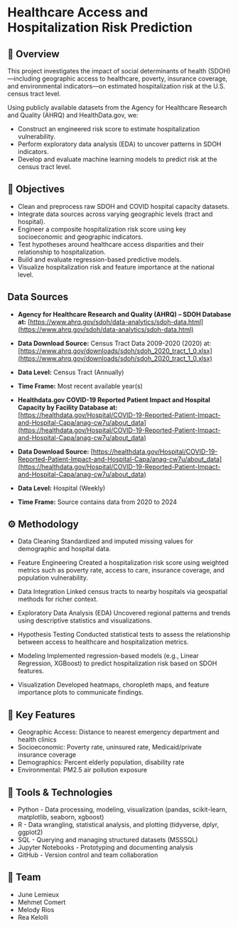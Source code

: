 # Healthcare Access and Hospitalization Risk Prediction

## 📌 Overview

This project investigates the impact of social determinants of health (SDOH)—including geographic access to healthcare, poverty, insurance coverage, and environmental indicators—on estimated hospitalization risk at the U.S. census tract level.

Using publicly available datasets from the Agency for Healthcare Research and Quality (AHRQ) and HealthData.gov, we:

* Construct an engineered risk score to estimate hospitalization vulnerability.
* Perform exploratory data analysis (EDA) to uncover patterns in SDOH indicators.
* Develop and evaluate machine learning models to predict risk at the census tract level.


## 🎯 Objectives

* Clean and preprocess raw SDOH and COVID hospital capacity datasets.
* Integrate data sources across varying geographic levels (tract and hospital).
* Engineer a composite hospitalization risk score using key socioeconomic and geographic indicators.
* Test hypotheses around healthcare access disparities and their relationship to hospitalization.
* Build and evaluate regression-based predictive models.
* Visualize hospitalization risk and feature importance at the national level.

## Data Sources

* **Agency for Healthcare Research and Quality (AHRQ) – SDOH Database at:** [https://www.ahrq.gov/sdoh/data-analytics/sdoh-data.html](https://www.ahrq.gov/sdoh/data-analytics/sdoh-data.html)
* **Data Download Source:** Census Tract Data 2009-2020 (2020) at: [https://www.ahrq.gov/downloads/sdoh/sdoh_2020_tract_1_0.xlsx](https://www.ahrq.gov/downloads/sdoh/sdoh_2020_tract_1_0.xlsx)
* **Data Level:** Census Tract (Annually)
* **Time Frame:** Most recent available year(s)

* **Healthdata.gov COVID-19 Reported Patient Impact and Hospital Capacity by Facility Database at:** [https://healthdata.gov/Hospital/COVID-19-Reported-Patient-Impact-and-Hospital-Capa/anag-cw7u/about_data](https://healthdata.gov/Hospital/COVID-19-Reported-Patient-Impact-and-Hospital-Capa/anag-cw7u/about_data)
*  **Data Download Source:** [https://healthdata.gov/Hospital/COVID-19-Reported-Patient-Impact-and-Hospital-Capa/anag-cw7u/about_data](https://healthdata.gov/Hospital/COVID-19-Reported-Patient-Impact-and-Hospital-Capa/anag-cw7u/about_data)
*  **Data Level:** Hospital (Weekly)
*  **Time Frame:** Source contains data from 2020 to 2024

## ⚙️ Methodology

* Data Cleaning
Standardized and imputed missing values for demographic and hospital data.

* Feature Engineering
Created a hospitalization risk score using weighted metrics such as poverty rate, access to care, insurance coverage, and population vulnerability.

* Data Integration
Linked census tracts to nearby hospitals via geospatial methods for richer context.

* Exploratory Data Analysis (EDA)
Uncovered regional patterns and trends using descriptive statistics and visualizations.

* Hypothesis Testing
Conducted statistical tests to assess the relationship between access to healthcare and hospitalization metrics.

* Modeling
Implemented regression-based models (e.g., Linear Regression, XGBoost) to predict hospitalization risk based on SDOH features.

* Visualization
Developed heatmaps, choropleth maps, and feature importance plots to communicate findings.

## 🔑 Key Features

* Geographic Access: Distance to nearest emergency department and health clinics
* Socioeconomic: Poverty rate, uninsured rate, Medicaid/private insurance coverage
* Demographics: Percent elderly population, disability rate
* Environmental: PM2.5 air pollution exposure

## 🧰 Tools & Technologies

* Python - Data processing, modeling, visualization (pandas, scikit-learn, matplotlib, seaborn, xgboost)
* R - Data wrangling, statistical analysis, and plotting (tidyverse, dplyr, ggplot2)
* SQL - Querying and managing structured datasets (MSSSQL)
* Jupyter Notebooks - Prototyping and documenting analysis
* GitHub - Version control and team collaboration

## 👥 Team

* June Lemieux
* Mehmet Comert
* Melody Rios
* Rea Kelolli
